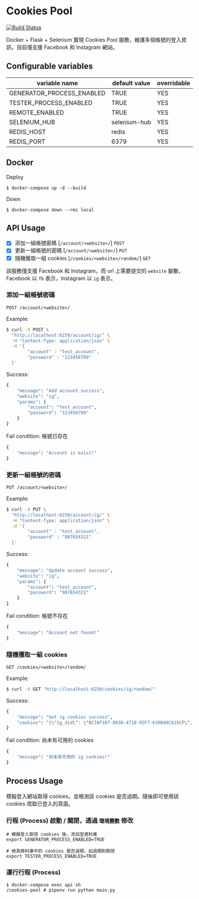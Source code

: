 # Cookies Pool

[![Build Status](https://travis-ci.com/ChiaYinChen/cookies-pool.svg?branch=master)](https://travis-ci.com/ChiaYinChen/cookies-pool)

Docker + Flask + Selenium 實現 Cookies Pool 服務，維護多個帳號的登入資訊，目前僅支援 Facebook 和 Instagram 網站。

## Configurable variables

|  variable name                |  default value        | overridable |
| ----------------------------- | --------------------- | ----------- |
| GENERATOR\_PROCESS\_ENABLED   | TRUE                  | YES         |
| TESTER\_PROCESS\_ENABLED      | TRUE                  | YES         |
| REMOTE\_ENABLED               | TRUE                  | YES         |
| SELENIUM\_HUB                 | selenium-hub          | YES         |
| REDIS\_HOST                   | redis                 | YES         |
| REDIS\_PORT                   | 6379                  | YES         |

## Docker

Deploy

```
$ docker-compose up -d --build
```

Down

```
$ docker-compose down --rmi local
```

## API Usage

- [x] 添加一組帳號密碼 [`/account/<website>/`] `POST`
- [x] 更新一組帳號的密碼 [`/account/<website>/`] `PUT`
- [x] 隨機獲取一組 cookies [`/cookies/<website>/random/`] `GET`

該服務僅支援 Facebook 和 Instagram，而 url 上需要提交的 `website` 變數，Facebook 以 `fb` 表示，Instagram 以 `ig` 表示。

### 添加一組帳號密碼

```
POST /account/<website>/
```

Example:

```bash
$ curl -X POST \
  "http://localhost:6250/account/ig/" \
  -H "Content-Type: application/json" \
  -d '{
        "account" : "test_account",
        "password" : "123456789"
  }'
```

Success:

```bash
{
    "message": "Add account success",
    "website": "ig",
    "params": {
        "account": "test_account",
        "password": "123456789"
    }
}
```

Fail condition: 帳號已存在

```bash
{
    "message": "Account is exist!"
}
```

### 更新一組帳號的密碼

```
PUT /account/<website>/
```

Example:

```bash
$ curl -X PUT \
  "http://localhost:6250/account/ig/" \
  -H "Content-Type: application/json" \
  -d '{
        "account" : "test_account",
        "password" : "987654321"
  }'
```

Success:

```bash
{
    "message": "Update account success",
    "website": "ig",
    "params": {
        "account": "test_account",
        "password": "987654321"
    }
}
```

Fail condition: 帳號不存在

```bash
{
    "message": "Account not found!"
}
```

### 隨機獲取一組 cookies

```
GET /cookies/<website>/random/
```

Example:

```bash
$ curl -X GET "http://localhost:6250/cookies/ig/random/"
```

Success:

```bash
{
    "message": "Get ig cookies success",
    "cookies": "{\"ig_did\": \"BC7AF1D7-003D-4718-92F7-636B40C015CF\", \"rur\": \"FTW\", \"mid\": \"XyFBlQAEAAH6HmUhdqvYuwpS4s_s\", \"sessionid\": \"25659826982%3A2HItgj1QcoHA3G%3A16\", \"csrftoken\": \"fwVotsqlYS1HPhN5ZWZzAEFEadlCMH5E\", \"ds_user_id\": \"39662739281\", \"urlgen\": \"\\\"{\\\\\\\"72.320.332.83\\\\\\\": 3462}:1k0iPW:LAgs2u5cNYxmJxKEDJlHg1RrUA8\\\"\"}"
}
```

Fail condition: 尚未有可用的 cookies

```bash
{
    "message": "尚未有可用的 ig cookies!"
}
```

## Process Usage

模擬登入網站取得 cookies，並檢測該 cookies 是否過期。隨後即可使用該 cookies 爬取已登入的頁面。

### 行程 (Process) 啟動 / 關閉，透過 `環境變數` 修改

```shell
# 模擬登入取得 cookies 後，添加至資料庫
export GENERATOR_PROCESS_ENABLED=TRUE

# 檢測資料庫中的 cookies 是否過期，如過期則刪除
export TESTER_PROCESS_ENABLED=TRUE
```

### 運行行程 (Process)

```
$ docker-compose exec api sh
/cookies-pool # pipenv run python main.py
```
